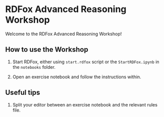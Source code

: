 # RDFox Advanced Reasoning Workshop

Welcome to the RDFox Advanced Reasoning Workshop!

## How to use the Workshop

1. Start RDFox, either using `start.rdfox` script or the `StartRDFox.ipynb` in the `notebooks` folder.

2. Open an exercise notebook and follow the instructions within.

## Useful tips

1. Split your editor between an exercise notebook and the relevant rules file.